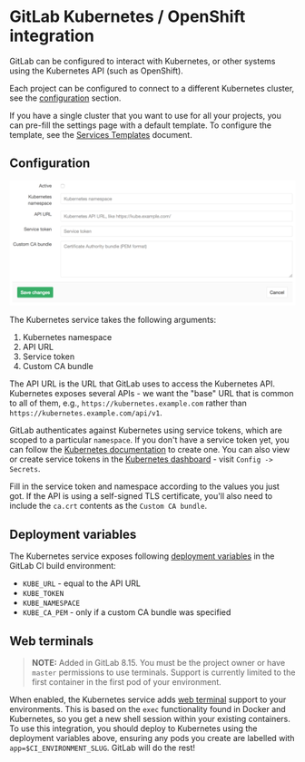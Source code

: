 # GitLab Kubernetes / OpenShift integration

GitLab can be configured to interact with Kubernetes, or other systems using the
Kubernetes API (such as OpenShift).

Each project can be configured to connect to a different Kubernetes cluster, see
the [configuration](#configuration) section.

If you have a single cluster that you want to use for all your projects,
you can pre-fill the settings page with a default template. To configure the
template, see the [Services Templates](services_templates.md) document.

## Configuration

![Kubernetes configuration settings](img/kubernetes_configuration.png)

The Kubernetes service takes the following arguments:

1. Kubernetes namespace
1. API URL
1. Service token
1. Custom CA bundle

The API URL is the URL that GitLab uses to access the Kubernetes API. Kubernetes
exposes several APIs - we want the "base" URL that is common to all of them,
e.g., `https://kubernetes.example.com` rather than `https://kubernetes.example.com/api/v1`.

GitLab authenticates against Kubernetes using service tokens, which are
scoped to a particular `namespace`. If you don't have a service token yet,
you can follow the
[Kubernetes documentation](http://kubernetes.io/docs/user-guide/service-accounts/)
to create one. You can also view or create service tokens in the
[Kubernetes dashboard](http://kubernetes.io/docs/user-guide/ui/) - visit
`Config -> Secrets`.

Fill in the service token and namespace according to the values you just got.
If the API is using a self-signed TLS certificate, you'll also need to include
the `ca.crt` contents as the `Custom CA bundle`.

## Deployment variables

The Kubernetes service exposes following
[deployment variables](../../../ci/variables/README.md#deployment-variables) in the
GitLab CI build environment:

- `KUBE_URL` - equal to the API URL
- `KUBE_TOKEN`
- `KUBE_NAMESPACE`
- `KUBE_CA_PEM` - only if a custom CA bundle was specified

## Web terminals

>**NOTE:**
Added in GitLab 8.15. You must be the project owner or have `master` permissions
to use terminals. Support is currently limited to the first container in the
first pod of your environment.

When enabled, the Kubernetes service adds [web terminal](../../../ci/environments.md#web-terminals)
support to your environments. This is based on the `exec` functionality found in
Docker and Kubernetes, so you get a new shell session within your existing
containers. To use this integration, you should deploy to Kubernetes using
the deployment variables above, ensuring any pods you create are labelled with
`app=$CI_ENVIRONMENT_SLUG`. GitLab will do the rest!
